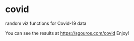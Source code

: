# covid
random viz functions for Covid-19 data

You can see the results at https://sgouros.com/covid
Enjoy!
